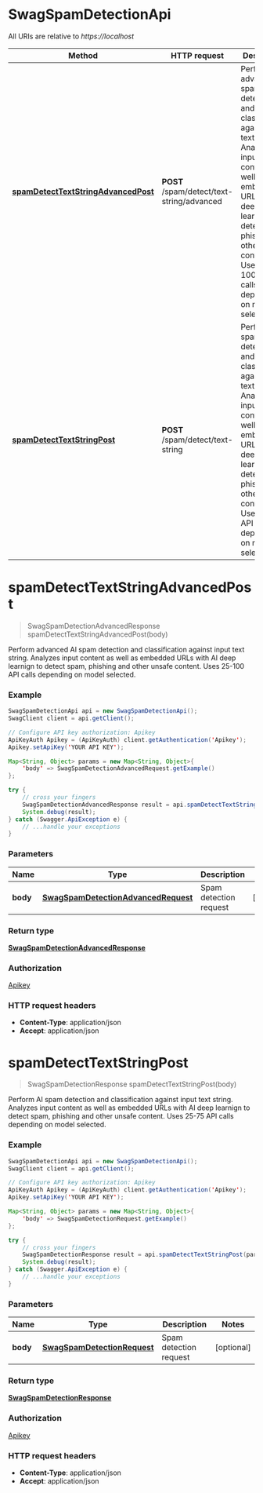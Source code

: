 # SwagSpamDetectionApi

All URIs are relative to *https://localhost*

Method | HTTP request | Description
------------- | ------------- | -------------
[**spamDetectTextStringAdvancedPost**](SwagSpamDetectionApi.md#spamDetectTextStringAdvancedPost) | **POST** /spam/detect/text-string/advanced | Perform advanced AI spam detection and classification against input text string.  Analyzes input content as well as embedded URLs with AI deep learnign to detect spam, phishing and other unsafe content.  Uses 25-100 API calls depending on model selected.
[**spamDetectTextStringPost**](SwagSpamDetectionApi.md#spamDetectTextStringPost) | **POST** /spam/detect/text-string | Perform AI spam detection and classification against input text string.  Analyzes input content as well as embedded URLs with AI deep learnign to detect spam, phishing and other unsafe content.  Uses 25-75 API calls depending on model selected.


<a name="spamDetectTextStringAdvancedPost"></a>
# **spamDetectTextStringAdvancedPost**
> SwagSpamDetectionAdvancedResponse spamDetectTextStringAdvancedPost(body)

Perform advanced AI spam detection and classification against input text string.  Analyzes input content as well as embedded URLs with AI deep learnign to detect spam, phishing and other unsafe content.  Uses 25-100 API calls depending on model selected.

### Example
```java
SwagSpamDetectionApi api = new SwagSpamDetectionApi();
SwagClient client = api.getClient();

// Configure API key authorization: Apikey
ApiKeyAuth Apikey = (ApiKeyAuth) client.getAuthentication('Apikey');
Apikey.setApiKey('YOUR API KEY');

Map<String, Object> params = new Map<String, Object>{
    'body' => SwagSpamDetectionAdvancedRequest.getExample()
};

try {
    // cross your fingers
    SwagSpamDetectionAdvancedResponse result = api.spamDetectTextStringAdvancedPost(params);
    System.debug(result);
} catch (Swagger.ApiException e) {
    // ...handle your exceptions
}
```

### Parameters

Name | Type | Description  | Notes
------------- | ------------- | ------------- | -------------
 **body** | [**SwagSpamDetectionAdvancedRequest**](SwagSpamDetectionAdvancedRequest.md)| Spam detection request | [optional]

### Return type

[**SwagSpamDetectionAdvancedResponse**](SwagSpamDetectionAdvancedResponse.md)

### Authorization

[Apikey](../README.md#Apikey)

### HTTP request headers

 - **Content-Type**: application/json
 - **Accept**: application/json

<a name="spamDetectTextStringPost"></a>
# **spamDetectTextStringPost**
> SwagSpamDetectionResponse spamDetectTextStringPost(body)

Perform AI spam detection and classification against input text string.  Analyzes input content as well as embedded URLs with AI deep learnign to detect spam, phishing and other unsafe content.  Uses 25-75 API calls depending on model selected.

### Example
```java
SwagSpamDetectionApi api = new SwagSpamDetectionApi();
SwagClient client = api.getClient();

// Configure API key authorization: Apikey
ApiKeyAuth Apikey = (ApiKeyAuth) client.getAuthentication('Apikey');
Apikey.setApiKey('YOUR API KEY');

Map<String, Object> params = new Map<String, Object>{
    'body' => SwagSpamDetectionRequest.getExample()
};

try {
    // cross your fingers
    SwagSpamDetectionResponse result = api.spamDetectTextStringPost(params);
    System.debug(result);
} catch (Swagger.ApiException e) {
    // ...handle your exceptions
}
```

### Parameters

Name | Type | Description  | Notes
------------- | ------------- | ------------- | -------------
 **body** | [**SwagSpamDetectionRequest**](SwagSpamDetectionRequest.md)| Spam detection request | [optional]

### Return type

[**SwagSpamDetectionResponse**](SwagSpamDetectionResponse.md)

### Authorization

[Apikey](../README.md#Apikey)

### HTTP request headers

 - **Content-Type**: application/json
 - **Accept**: application/json

